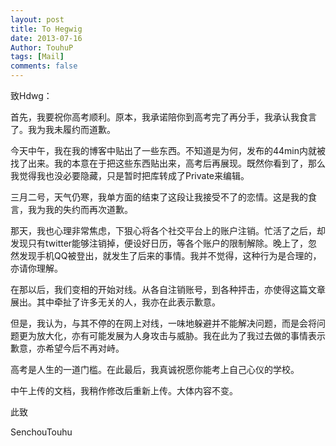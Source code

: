 ```yaml
---
layout: post
title: To Hegwig
date: 2013-07-16
Author: TouhuP
tags: [Mail]
comments: false
---
```


致Hdwg：

首先，我要祝你高考顺利。原本，我承诺陪你到高考完了再分手，我承认我食言了。我为我未履约而道歉。

今天中午，我在我的博客中贴出了一些东西。不知道是为何，发布的44min内就被找了出来。我的本意在于把这些东西贴出来，高考后再展现。既然你看到了，那么我觉得我也没必要隐藏，只是暂时把库转成了Private来编辑。

三月二号，天气仍寒，我单方面的结束了这段让我接受不了的恋情。这是我的食言，我为我的失约而再次道歉。

那天，我也心理非常焦虑，下狠心将各个社交平台上的账户注销。忙活了之后，却发现只有twitter能够注销掉，便设好日历，等各个账户的限制解除。晚上了，忽然发现手机QQ被登出，就发生了后来的事情。我并不觉得，这种行为是合理的，亦请你理解。

在那以后，我们变相的开始对线。从各自注销账号，到各种抨击，亦使得这篇文章展出。其中牵扯了许多无关的人，我亦在此表示歉意。

但是，我认为，与其不停的在网上对线，一味地躲避并不能解决问题，而是会将问题更为放大化，亦有可能发展为人身攻击与威胁。我在此为了我过去做的事情表示歉意，亦希望今后不再对峙。

高考是人生的一道门槛。在此最后，我真诚祝愿你能考上自己心仪的学校。

中午上传的文档，我稍作修改后重新上传。大体内容不变。

此致

SenchouTouhu